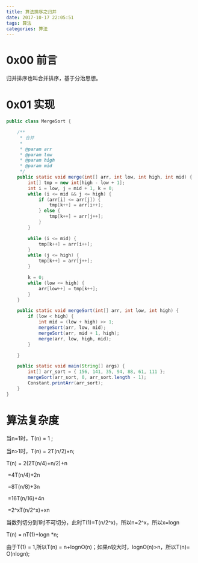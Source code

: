 ```yaml
---
title: 算法排序之归并
date: 2017-10-17 22:05:51
tags: 算法
categories: 算法
---
```


# 0x00 前言

归并排序也叫合并排序，基于分治思想。

# 0x01 实现

```java
public class MergeSort {

	/**
	 * 合并
	 * 
	 * @param arr
	 * @param low
	 * @param high
	 * @param mid
	 */
	public static void merge(int[] arr, int low, int high, int mid) {
		int[] tmp = new int[high - low + 1];
		int i = low, j = mid + 1, k = 0;
		while (i <= mid && j <= high) {
			if (arr[i] <= arr[j]) {
				tmp[k++] = arr[i++];
			} else {
				tmp[k++] = arr[j++];
			}
		}

		while (i <= mid) {
			tmp[k++] = arr[i++];
		}
		while (j <= high) {
			tmp[k++] = arr[j++];
		}

		k = 0;
		while (low <= high) {
			arr[low++] = tmp[k++];
		}
	}

	public static void mergeSort(int[] arr, int low, int high) {
		if (low < high) {
			int mid = (low + high) >> 1;
			mergeSort(arr, low, mid);
			mergeSort(arr, mid + 1, high);
			merge(arr, low, high, mid);
		}

	}

	public static void main(String[] args) {
		int[] arr_sort = { 156, 141, 35, 94, 88, 61, 111 };
		mergeSort(arr_sort, 0, arr_sort.length - 1);
		Constant.printArr(arr_sort);
	}
}

```

<!--more-->

# 算法复杂度

当n=1时，T(n) = 1 ;

当n>1时，T(n) = 2T(n/2)+n;

T(n) = 2(2T(n/4)+n/2)+n

​	=4T(n/4)+2n

​	=8T(n/8)+3n

​	=16T(n/16)+4n

​	=2^xT(n/2^x)+xn

当数列切分到1时不可切分，此时T(1)=T(n/2^x)，所以n=2^x，所以x=logn

T(n) = nT(1)+logn *n;

由于T(1) = 1,所以T(n) = n+lognO(n)；如果n较大时，lognO(n)>n，所以T(n)=  O(nlogn);

